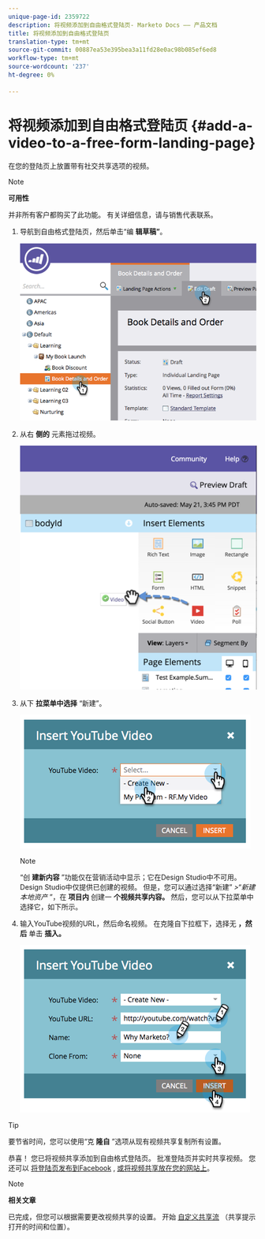 ```yaml
---
unique-page-id: 2359722
description: 将视频添加到自由格式登陆页- Marketo Docs —— 产品文档
title: 将视频添加到自由格式登陆页
translation-type: tm+mt
source-git-commit: 00887ea53e395bea3a11fd28e0ac98b085ef6ed8
workflow-type: tm+mt
source-wordcount: '237'
ht-degree: 0%

---
```



# 将视频添加到自由格式登陆页 {#add-a-video-to-a-free-form-landing-page}

在您的登陆页上放置带有社交共享选项的视频。

>[!NOTE]
>
>**可用性**
>
>并非所有客户都购买了此功能。 有关详细信息，请与销售代表联系。

1. 导航到自由格式登陆页，然后单击“编 **辑草稿”**。

   ![](assets/image2014-9-17-11-3a28-3a51.png)

1. 从右 **侧的** 元素拖过视频。

   ![](assets/image2015-5-21-15-3a46-3a34.png)

1. 从下 **拉菜单中选择** “新建”。

   ![](assets/image2014-9-17-11-3a29-3a8.png)

   >[!NOTE]
   >
   >“创 **建新内容** ”功能仅在营销活动中显示；它在Design Studio中不可用。 Design Studio中仅提供已创建的视频。 但是，您可以通过选择“新建” *>“新建本地资产* ”，在 **项目内** 创建一 **个视频共享内容。** 然后，您可以从下拉菜单中选择它，如下所示。

1. 输入YouTube视频的URL，然后命名视频。 在克隆自下拉框下，选择无 **，然后** 单击 **插入。**

   ![](assets/image2014-9-17-11-3a29-3a15.png)

>[!TIP]
>
>要节省时间，您可以使用“克 **隆自** ”选项从现有视频共享复制所有设置。

恭喜！ 您已将视频共享添加到自由格式登陆页。 批准登陆页并实时共享视频。 您还可以 [将登陆页发布到Facebook](../../../../product-docs/demand-generation/facebook/publish-landing-pages-to-facebook.md) , [或将视频共享放在您的网站上](../../../../product-docs/demand-generation/social/social-functions/deploy-social-on-your-website.md)。

>[!NOTE]
>
>**相关文章**
>
>已完成，但您可以根据需要更改视频共享的设置。 开始 [自定义共享流](../../../../product-docs/demand-generation/social/configuring-social-actions/customize-video-share-flow.md) （共享提示打开的时间和位置）。

